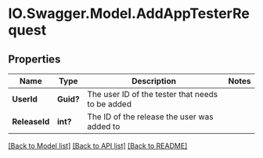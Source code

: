 # IO.Swagger.Model.AddAppTesterRequest
## Properties

Name | Type | Description | Notes
------------ | ------------- | ------------- | -------------
**UserId** | **Guid?** | The user ID of the tester that needs to be added | 
**ReleaseId** | **int?** | The ID of the release the user was added to | 

[[Back to Model list]](../README.md#documentation-for-models) [[Back to API list]](../README.md#documentation-for-api-endpoints) [[Back to README]](../README.md)

